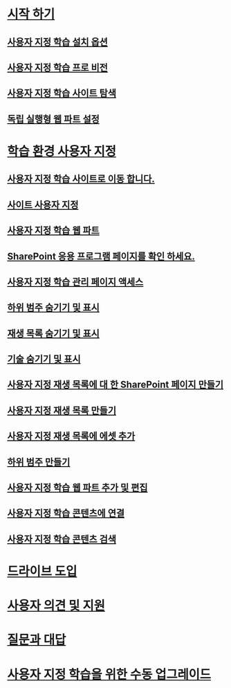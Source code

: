 # [시작 하기](index.md)
## [사용자 지정 학습 설치 옵션](custom_setupoptions.md)
## [사용자 지정 학습 프로 비전](custom_provision.md)
## [사용자 지정 학습 사이트 탐색](sitecontent.md)
## [독립 실행형 웹 파트 설정](custom_manualsetup.md)
# [학습 환경 사용자 지정](custom_overview.md)
## [사용자 지정 학습 사이트로 이동 합니다.](custom_goto.md)
## [사이트 사용자 지정](custom_edithelp.md)
## [사용자 지정 학습 웹 파트](custom_whereiswebpart.md)
## [SharePoint 응용 프로그램 페이지를 확인 하세요.](custom_apppages.md)
## [사용자 지정 학습 관리 페이지 액세스](custom_accessadmin.md)
## [하위 범주 숨기기 및 표시](custom_hideshowsub.md)
## [재생 목록 숨기기 및 표시](custom_hideshowplaylists.md)
## [기술 숨기기 및 표시](custom_hideshowtech.md)
## [사용자 지정 재생 목록에 대 한 SharePoint 페이지 만들기](custom_createnewpage.md)
## [사용자 지정 재생 목록 만들기](custom_createnewplaylist.md)
## [사용자 지정 재생 목록에 에셋 추가](custom_addassets.md)
## [하위 범주 만들기](custom_createnewcat.md)
## [사용자 지정 학습 웹 파트 추가 및 편집](custom_addwebpart.md)
## [사용자 지정 학습 콘텐츠에 연결](custom_linking.md)
## [사용자 지정 학습 콘텐츠 검색](custom_search.md)
# [드라이브 도입](driveadoption.md)
# [사용자 의견 및 지원](feedback.md)
# [질문과 대답](faq.md)
# [사용자 지정 학습을 위한 수동 업그레이드](custom_upgrade.md)

